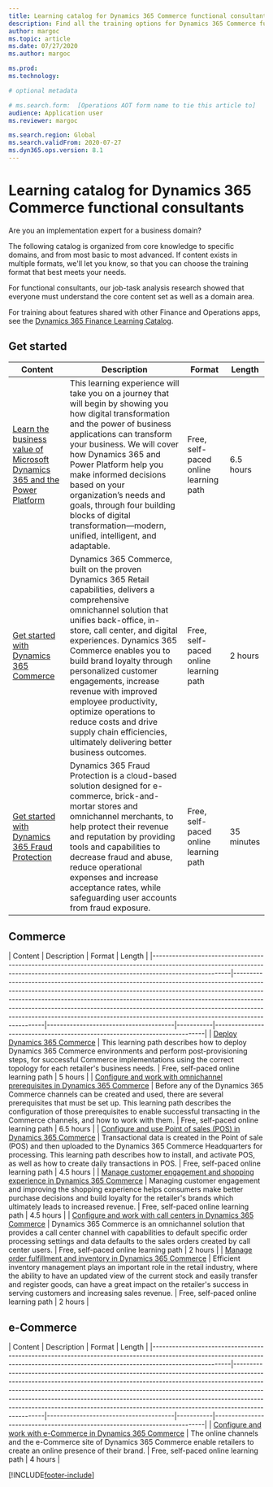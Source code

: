 ```yaml
---
title: Learning catalog for Dynamics 365 Commerce functional consultants
description: Find all the training options for Dynamics 365 Commerce functional consultants.
author: margoc
ms.topic: article
ms.date: 07/27/2020
ms.author: margoc

ms.prod:
ms.technology:

# optional metadata

# ms.search.form:  [Operations AOT form name to tie this article to]
audience: Application user
ms.reviewer: margoc

ms.search.region: Global
ms.search.validFrom: 2020-07-27
ms.dyn365.ops.version: 8.1
---
```


# Learning catalog for Dynamics 365 Commerce functional consultants

Are you an implementation expert for a business domain?

The following catalog is organized from core knowledge to specific domains, and from most basic to most advanced. If content exists in multiple formats, we'll let you know, so that you can choose the training format that best meets your needs.

For functional consultants, our job-task analysis research showed that everyone must understand the core content set as well as a domain area.

For training about features shared with other Finance and Operations apps, see the [Dynamics 365 Finance Learning Catalog](../../finance/get-started/learning-catalog-functional-consultant.md).

## Get started<a name="get-started"></a>

| Content| Description  | Format  | Length  |
|------------------------------------------------------------------------------------------------------------------------------------------------------------------------------------|--------------------------------------------------------------------------------------------------------------------------------------------------------------------------------------------------------------------------------------------------------------------------------------------------------------------------------------------------------------------------------------------------------------------------|---------------------------------------|-----------|
| [Learn the business value of Microsoft Dynamics 365 and the Power Platform](/learn/paths/learn-business-value-of-dynamics-365-and-power-platform/) | This learning experience will take you on a journey that will begin by showing you how digital transformation and the power of business applications can transform your business. We will cover how Dynamics 365 and Power Platform help you make informed decisions based on your organization’s needs and goals, through four building blocks of digital transformation—modern, unified, intelligent, and adaptable. | Free, self-paced online learning path | 6.5 hours |
| [Get started with Dynamics 365 Commerce](/learn/paths/get-started-dynamics-365-commerce/) | Dynamics 365 Commerce, built on the proven Dynamics 365 Retail capabilities, delivers a comprehensive omnichannel solution that unifies back-office, in-store, call center, and digital experiences. Dynamics 365 Commerce enables you to build brand loyalty through personalized customer engagements, increase revenue with improved employee productivity, optimize operations to reduce costs and drive supply chain efficiencies, ultimately delivering better business outcomes. | Free, self-paced online learning path | 2 hours |
| [Get started with Dynamics 365 Fraud Protection](/learn/modules/get-started-fraud-protection/)| Dynamics 365 Fraud Protection is a cloud-based solution designed for e-commerce, brick-and-mortar stores and omnichannel merchants, to help protect their revenue and reputation by providing tools and capabilities to decrease fraud and abuse, reduce operational expenses and increase acceptance rates, while safeguarding user accounts from fraud exposure. | Free, self-paced online learning path | 35 minutes |

## Commerce<a name="commerce"></a>

| Content  | Description | Format  | Length    |
|------------------------------------------------------------------------------------------------------------------------------------------------------------------------------------|--------------------------------------------------------------------------------------------------------------------------------------------------------------------------------------------------------------------------------------------------------------------------------------------------------------------------------------------------------------------------------------------------------------------------|---------------------------------------|-----------|---------------------------------------------------------------------------|
| [Deploy Dynamics 365   Commerce](/learn/paths/deploy-dynamics-365-commerce/) | This learning path describes how to deploy Dynamics 365 Commerce   environments and perform post-provisioning steps, for successful Commerce   implementations using the correct topology for each retailer's business needs. | Free, self-paced online learning path | 5 hours   |
| [Configure and work with omnichannel prerequisites in Dynamics   365   Commerce](/learn/paths/configure-work-omnichannel-prequisites-commerce/)          | Before any of the Dynamics 365 Commerce channels can be created and used,   there are several prerequisites that must be set up. This learning path   describes the configuration of those prerequisites to enable successful   transacting in the Commerce channels, and how to work with them. | Free, self-paced online learning path | 6.5 hours |
| [Configure and use Point of sales (POS) in Dynamics 365   Commerce](/learn/paths/configure-use-pos-commerce/) | Transactional data is created in the Point of sale (POS) and then   uploaded to the Dynamics 365 Commerce Headquarters for processing. This   learning path describes how to install, and activate POS, as well as how to   create daily transactions in POS. | Free, self-paced online learning path | 4.5 hours |
| [Manage customer engagement and shopping experience in   Dynamics 365   Commerce](/learn/paths/manage-customer-engagement-shopping-experience-commerce/) | Managing customer engagement and improving the shopping experience helps   consumers make better purchase decisions and build loyalty for the retailer's   brands which ultimately leads to increased revenue. | Free, self-paced online learning path | 4.5 hours |
| [Configure and work with call centers in Dynamics 365   Commerce](/learn/paths/configure-work-call-centers-commerce/) | Dynamics 365 Commerce is an omnichannel solution that provides a call   center channel with capabilities to default specific order processing   settings and data defaults to the sales orders created by call center users. | Free, self-paced online learning path | 2 hours   |
| [Manage order fulfillment and inventory in Dynamics 365   Commerce](/learn/paths/manage-order-fulfillment-inventory-commerce/) | Efficient inventory management plays an important role in the retail   industry, where the ability to have an updated view of the current stock and   easily transfer and register goods, can have a great impact on the retailer's   success in serving customers and increasing sales revenue. | Free, self-paced online learning path | 2 hours   |

## e-Commerce<a name="e-commerce"></a>

| Content  | Description | Format  | Length    |
|------------------------------------------------------------------------------------------------------------------------------------------------------------------------------------|--------------------------------------------------------------------------------------------------------------------------------------------------------------------------------------------------------------------------------------------------------------------------------------------------------------------------------------------------------------------------------------------------------------------------|---------------------------------------|-----------|---------------------------------------------------------------------------|
| [Configure and work with e-Commerce in Dynamics 365 Commerce](/learn/paths/configure-work-e-commerce/) | The online channels and the e-Commerce site of Dynamics 365 Commerce   enable retailers to create an online presence of their brand. | Free, self-paced online learning path | 4 hours   |


[!INCLUDE[footer-include](../../includes/footer-banner.md)]

